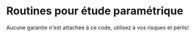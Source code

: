 # Routines pour étude paramétrique

Aucune garantie n'est attachée à ce code, utilisez à vos risques et périls!